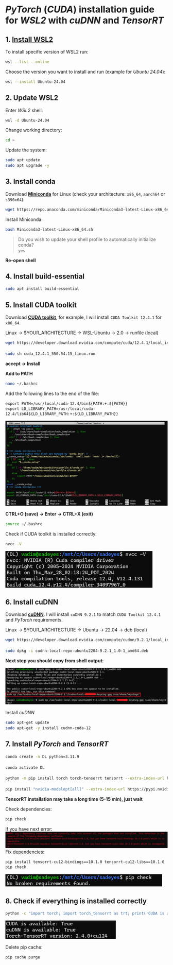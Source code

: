 # *PyTorch* (*CUDA*) installation guide for *WSL2* with *cuDNN* and *TensorRT*
## 1. [<b>Install WSL2</b>](https://learn.microsoft.com/en-us/windows/wsl/install)

To install specific version of WSL2 run:
```bash
wsl --list --online
```
Choose the version you want to install and run (example for *Ubuntu 24.04*):
```bash
wsl --install Ubuntu-24.04
```

## 2. Update WSL2
Enter *WSL2* shell:
```bash
wsl -d Ubuntu-24.04
```
Change working directory:
```bash
cd ~
```
Update the system:
```bash
sudo apt update
sudo apt upgrade -y
```

## 3. Install conda
Download [<b>Miniconda</b>](https://docs.anaconda.com/miniconda/) for Linux (check your architecture: `x86_64`, `aarch64` or `s390x64`):
```bash
wget https://repo.anaconda.com/miniconda/Miniconda3-latest-Linux-x86_64.sh
```
Install Miniconda:
```bash
bash Miniconda3-latest-Linux-x86_64.sh
```
>Do you wish to update your shell profile to automatically initialize conda?  
>`yes`

**Re-open shell**

## 4. Install build-essential
```bash
sudo apt install build-essential
```

## 5. Install CUDA toolkit
Download [<b>CUDA toolkit</b>](https://developer.nvidia.com/cuda-toolkit-archive), for example, I will install `CUDA Toolkit 12.4.1` for `x86_64`.

Linux -> $YOUR_ARCHITECTURE -> WSL-Ubuntu -> 2.0 -> runfile (local)

```bash
wget https://developer.download.nvidia.com/compute/cuda/12.4.1/local_installers/cuda_12.4.1_550.54.15_linux.run

sudo sh cuda_12.4.1_550.54.15_linux.run
```

**accept -> Install**

**Add to PATH**

```bash
nano ~/.bashrc
```
Add the following lines to the end of the file:
```
export PATH=/usr/local/cuda-12.4/bin${PATH:+:${PATH}}
export LD_LIBRARY_PATH=/usr/local/cuda-12.4/lib64${LD_LIBRARY_PATH:+:${LD_LIBRARY_PATH}}
``` 
![alt text](./imgs/image.png)

**CTRL+O (save) -> Enter -> CTRL+X (exit)**

```bash
source ~/.bashrc
```

Check if CUDA toolkit is installed correctly:
```bash
nvcc -V
```  
![alt text](./imgs/image-5.png)

## 6. Install cuDNN
Download [<b>cuDNN</b>](https://developer.nvidia.com/cudnn-archive). I will install `cuDNN 9.2.1` to match `CUDA Toolkit 12.4.1` and *PyTorch* requirements.

Linux -> $YOUR_ARCHITECTURE -> Ubuntu -> 22.04 -> deb (local)

```bash
wget https://developer.download.nvidia.com/compute/cudnn/9.2.1/local_installers/cudnn-local-repo-ubuntu2204-9.2.1_1.0-1_amd64.deb

sudo dpkg -i cudnn-local-repo-ubuntu2204-9.2.1_1.0-1_amd64.deb
```
**Next step you should copy from shell output**:

![alt text](./imgs/image-1.png)

Install *cuDNN*
```bash
sudo apt-get update
sudo apt-get -y install cudnn-cuda-12
```

## 7. Install *PyTorch* and *TensorRT*
```bash
conda create -n DL python=3.11.9

conda activate DL

python -m pip install torch torch-tensorrt tensorrt --extra-index-url https://download.pytorch.org/whl/cu124

pip install "nvidia-modelopt[all]" --extra-index-url https://pypi.nvidia.com
```
<b>TensorRT installation may take a long time (5-15 min), just wait</b>

Check dependencies:
```bash
pip check
```
If you have next error:
![alt text](./imgs/image-2.png)
Fix dependencies:
```bash
pip install tensorrt-cu12-bindings==10.1.0 tensorrt-cu12-libs==10.1.0
pip check
```
![alt text](./imgs/image_3.png)

## 8. Check if everything is installed correctly
```bash
python -c "import torch; import torch_tensorrt as trt; print('CUDA is available:', torch.cuda.is_available()); print('cuDNN is available:', torch.backends.cudnn.is_available()); print('Torch-TensorRT version:', trt.__version__)"
```
![alt text](./imgs/image-4.png)

Delete pip cache:
```bash
pip cache purge
```